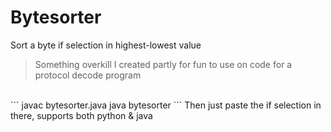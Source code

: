 # Bytesorter
Sort a byte if selection in highest-lowest value
> Something overkill I created partly for fun to use on code for a protocol decode program
<br>
```
javac bytesorter.java
java bytesorter
```
Then just paste the if selection in there, supports both python & java<br><br>
